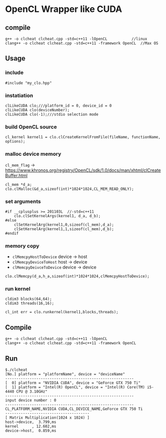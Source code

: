 # OpenCL Wrapper like CUDA

## compile
```
g++ -o clcheat clcheat.cpp -std=c++11 -lOpenCL           //linux
clang++ -o clcheat clcheat.cpp -std=c++11 -framework OpenCL  //Max OS
```

## Usage

### include
```
#include "my_clo.hpp"
```

### instatiation
```
clLikeCUDA clo;///platform_id = 0, device_id = 0
clLikeCUDA clo(deviceNumber);
clLikeCUDA clo(-1);///stdio selection mode
```

### build OpenCL source
```
cl_kernel kernel1 = clo.clCreateKernelFromFile(fileName, functionName, options);
```


### malloc device memory
```cl_mem_flag``` -> https://www.khronos.org/registry/OpenCL/sdk/1.0/docs/man/xhtml/clCreateBuffer.html

```
cl_mem *d_a;
clo.clMalloc(&d_a,sizeof(int)*1024*1024,CL_MEM_READ_ONLY);
```

### set arguments
```
#if __cplusplus >= 201103L  //-std=c++11
    clo.clSetKernelArgs(kernel1, d_a, d_b);
#else
    clSetKernelArg(kernel1,0,sizeof(cl_mem),d_a);
    clSetKernelArg(kernel1,1,sizeof(cl_mem),d_b);
#endif
```

### memory copy
* ```clMemcpyHostToDevice```  device -> host
* ```clMemcpyDeviceToHost```  host -> device
* ```clMemcpyDeivceToDevice```  device -> device

```
clo.clMemcpy(d_a,h_a,sizeof(int)*1024*1024,clMemcpyHostToDevice);
```

### run kernel
```
cldim3 blocks(64,64);
cldim3 threads(16,16);

cl_int err = clo.runkernel(kernel1,blocks,threads);
```



## Compile
```
g++ -o clcheat clcheat.cpp -std=c++11 -lOpenCL
clang++ -o clcheat clcheat.cpp -std=c++11 -framework OpenCL
```
## Run
```
$./clcheat
[No.] platform = "platformName", device = "deviceName"
----------------------------------------------------------
[  0] platform = "NVIDIA CUDA", device = "GeForce GTX 750 Ti"
[  1] platform = "Intel(R) OpenCL", device = "Intel(R) Core(TM) i5-4440 CPU @ 3.10GHz"
----------------------------------------------------------
input device number : 0
----------------------------------------------------------
CL_PLATFORM_NAME,NVIDIA CUDA,CL_DEVICE_NAME,GeForce GTX 750 Ti
--------------------------------------
[ Matrix Multiplication(1024 x 1024) ]
host->device,  3.799,ms
kernel      , 12.602,ms
device->host,  0.859,ms

```
